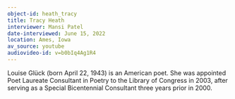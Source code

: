```yaml
---
object-id: heath_tracy
title: Tracy Heath
interviewer: Mansi Patel
date-interviewed: June 15, 2022
location: Ames, Iowa
av_source: youtube
audiovideo-id: v=b0bIq4Ag1R4
---
```


Louise Glück (born April 22, 1943) is an American poet. She was appointed Poet Laureate Consultant in Poetry to the Library of Congress in 2003, after serving as a Special Bicentennial Consultant three years prior in 2000.
